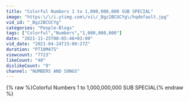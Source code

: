 ```yaml
---
title: "Colorful Numbers 1 to 1,000,000,000 SUB SPECIAL"
image: "https:\/\/i.ytimg.com\/vi\/_Bgz2BCUCYg\/hqdefault.jpg"
vid_id: "_Bgz2BCUCYg"
categories: "People-Blogs"
tags: ["Colorful","Numbers","1,000,000,000"]
date: "2021-11-25T08:05:46+03:00"
vid_date: "2021-04-24T15:00:27Z"
duration: "PT10M47S"
viewcount: "7723"
likeCount: "40"
dislikeCount: "9"
channel: "NUMBERS AND SONGS"
---
```

{% raw %}Colorful Numbers 1 to 1,000,000,000 SUB SPECIAL{% endraw %}
